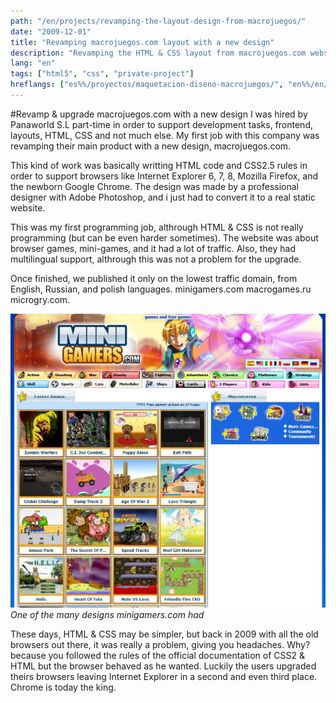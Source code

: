 ```yaml
---
path: "/en/projects/revamping-the-layout-design-from-macrojuegos/"
date: "2009-12-01"
title: "Revamping macrojuegos.com layout with a new design"
description: "Revamping the HTML & CSS layout from macrojuegos.com website. An Adobe Photoshop design made by a professional."
lang: "en"
tags: ["html5", "css", "private-project"]
hreflangs: ["es%%/proyectos/maquetacion-diseno-macrojuegos/", "en%%/en/projects/revamping-the-layout-design-from-macrojuegos/"]
---
```

#Revamp & upgrade macrojuegos.com with a new design
I was hired by Panaworld S.L part-time in order to support development tasks, frontend, layouts, HTML, CSS and not much else. My first job with this company was revamping their main product with a new design, macrojuegos.com.

This kind of work was basically writting HTML code and CSS2.5 rules in order to support browsers like Internet Explorer 6, 7, 8, Mozilla Firefox, and the newborn Google Chrome. The design was made by a professional designer with Adobe Photoshop, and i just had to convert it to a real static website.

This was my first programming job, althrough HTML & CSS is not really programming (but can be even harder sometimes). The website was about browser games, mini-games, and it had a lot of traffic. Also, they had multilingual support, althrough this was not a problem for the upgrade.

Once finished, we published it only on the lowest traffic domain, from English, Russian, and polish languages. minigamers.com macrogames.ru microgry.com.

![Revamped design](minigamers-revamp.jpg)
*One of the many designs minigamers.com had*

These days, HTML & CSS may be simpler, but back in 2009 with all the old browsers out there, it was really a problem, giving you headaches. Why? because you followed the rules of the official documentation of CSS2 & HTML but the browser behaved as he wanted. Luckily the users upgraded theirs browsers leaving Internet Explorer in a second and even third place. Chrome is today the king.